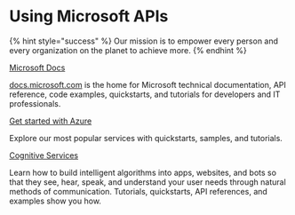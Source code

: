 # Using Microsoft APIs

{% hint style="success" %}
Our mission is to empower every person and every organization on the planet to achieve more.
{% endhint %}

[Microsoft Docs](https://emea01.safelinks.protection.outlook.com/?url=https%3A%2F%2Fdocs.microsoft.com%2Fen-us%2F&data=02|01|ChingChing.Chen%40umusic.com|b541b75709e043c22b8008d5c5ed8e6d|bbcb6b2f8c7c4e2486e46c36fed00b78|1|0|636632546462209450&sdata=1xt9qQww7nQK%2B%2Fx57GdvsKDLK%2BL%2BwWB6%2FY0ODSDKluE%3D&reserved=0)

[docs.microsoft.com](http://docs.microsoft.com/) is the home for Microsoft technical documentation, API reference, code examples, quickstarts, and tutorials for developers and IT professionals.

[Get started with Azure](https://emea01.safelinks.protection.outlook.com/?url=https%3A%2F%2Fdocs.microsoft.com%2Fen-us%2Fazure%2F%23pivot%3Dget-started%26panel%3Dget-started1&data=02|01|ChingChing.Chen%40umusic.com|b541b75709e043c22b8008d5c5ed8e6d|bbcb6b2f8c7c4e2486e46c36fed00b78|1|0|636632546462209450&sdata=fQc7nD%2B0l5tcPt2nRPRzt%2F6iwBCXydfen6CHGwG29j4%3D&reserved=0)

Explore our most popular services with quickstarts, samples, and tutorials.

[Cognitive Services](https://emea01.safelinks.protection.outlook.com/?url=https%3A%2F%2Fdocs.microsoft.com%2Fen-us%2Fazure%2Fcognitive-services%2F&data=02|01|ChingChing.Chen%40umusic.com|b541b75709e043c22b8008d5c5ed8e6d|bbcb6b2f8c7c4e2486e46c36fed00b78|1|0|636632546462209450&sdata=JDi9u0gyxaSvouLTIhOmDSqQrrnuqVwCUGTGk5rTTgI%3D&reserved=0)

Learn how to build intelligent algorithms into apps, websites, and bots so that they see, hear, speak, and understand your user needs through natural methods of communication. Tutorials, quickstarts, API references, and examples show you how.

